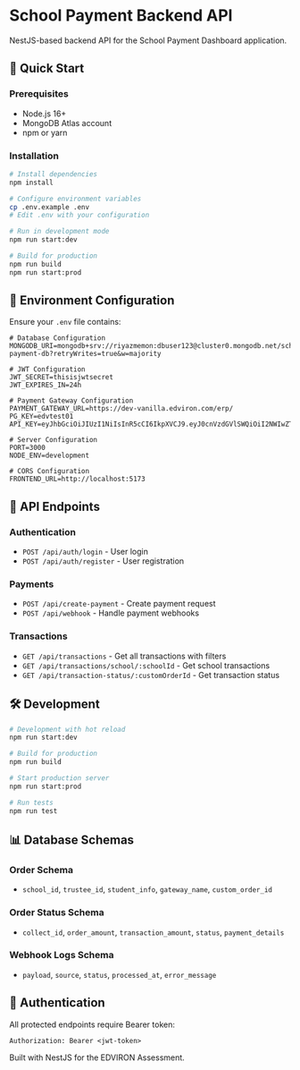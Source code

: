# School Payment Backend API

NestJS-based backend API for the School Payment Dashboard application.

## 🚀 Quick Start

### Prerequisites

- Node.js 16+
- MongoDB Atlas account
- npm or yarn

### Installation

```bash
# Install dependencies
npm install

# Configure environment variables
cp .env.example .env
# Edit .env with your configuration

# Run in development mode
npm run start:dev

# Build for production
npm run build
npm run start:prod
```

## 🔧 Environment Configuration

Ensure your `.env` file contains:

```env
# Database Configuration
MONGODB_URI=mongodb+srv://riyazmemon:dbuser123@cluster0.mongodb.net/school-payment-db?retryWrites=true&w=majority

# JWT Configuration
JWT_SECRET=thisisjwtsecret
JWT_EXPIRES_IN=24h

# Payment Gateway Configuration
PAYMENT_GATEWAY_URL=https://dev-vanilla.edviron.com/erp/
PG_KEY=edvtest01
API_KEY=eyJhbGciOiJIUzI1NiIsInR5cCI6IkpXVCJ9.eyJ0cnVzdGVlSWQiOiI2NWIwZTU1MmRkMzE5NTBhOWI0MWM1YmEiLCJJbmRleE9mQXBpS2V5Ijo2fQ.IJWTYCOurGCFdRM2xyKtw6TEcuwXxGnmINrXFfsAdt0

# Server Configuration
PORT=3000
NODE_ENV=development

# CORS Configuration
FRONTEND_URL=http://localhost:5173
```

## 🔗 API Endpoints

### Authentication

- `POST /api/auth/login` - User login
- `POST /api/auth/register` - User registration

### Payments

- `POST /api/create-payment` - Create payment request
- `POST /api/webhook` - Handle payment webhooks

### Transactions

- `GET /api/transactions` - Get all transactions with filters
- `GET /api/transactions/school/:schoolId` - Get school transactions
- `GET /api/transaction-status/:customOrderId` - Get transaction status

## 🛠️ Development

```bash
# Development with hot reload
npm run start:dev

# Build for production
npm run build

# Start production server
npm run start:prod

# Run tests
npm run test
```

## 📊 Database Schemas

### Order Schema

- `school_id`, `trustee_id`, `student_info`, `gateway_name`, `custom_order_id`

### Order Status Schema

- `collect_id`, `order_amount`, `transaction_amount`, `status`, `payment_details`

### Webhook Logs Schema

- `payload`, `source`, `status`, `processed_at`, `error_message`

## 🔐 Authentication

All protected endpoints require Bearer token:

```
Authorization: Bearer <jwt-token>
```

Built with NestJS for the EDVIRON Assessment.
